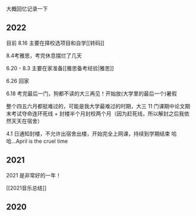 大概回忆记录一下

## 2022

目前 8.16 主要在择校选项目和自学[[转码]]

8.4考雅思，考完休息摆烂了几天

6.20 - 8.3 主要在家准备[[雅思备考经验|雅思]]

6.26 回家

6.18 考完最后一门，狗都不读的大三再见！开始放(大学里的最后一个)暑假

整个四五六月都挺难过的，可能是我大学最难过的时期，大三 11 门课期中论文期末考试夺命连环死线 + 封楼半个月封校两个月（因为赶死线，所以解封之后我依然天天在宿舍）

4.1 日通知封楼，不允许出宿舍出楼，开始完全上网课，持续到学期结束
哈哈...April is the cruel time


## 2021
2021 是非常好的一年！

[[2021音乐总结]]


## 2020